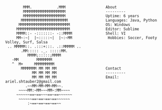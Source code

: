             MMM.           .MMM                  About
            MMMMMMMMMMMMMMMMMMM                  ---------
            MMMMMMMMMMMMMMMMMMM                  Uptime: 6 years    
           MMMMMMMMMMMMMMMMMMMMM                 Languages: Java, Python
          MMMMMMMMMMMMMMMMMMMMMMM                OS: Windows
         MMMMMMMMMMMMMMMMMMMMMMMM                Editor: Sublime
         MMMM::- -:::::::- -::MMMM               Shell: VI
         MM~:~|  |~:::::~|  |~:~MM                Hobbies: Soccer, Footy Volley, Surf, Salsa
     .. MMMMM::. .:::+:::. .::MMMMM ..           
           .MM::::: ._. :::::MM.
              MMMM;:::::;MMMM
       -MM        MMMMMMM
       ^  M+     MMMMMMMMM
           MMMMMMM MM MM MM                      Contact
                MM MM MM MM                      ---------
                MM MM MM MM                      Email: ariel.shtauber2@gmail.com
             .~~MM~MM~MM~MM~~.                   
          ~~~~MM:~MM~~~MM~:MM~~~~                
         ~~~~~~==~==~~~==~==~~~~~~
          ~~~~~~==~==~==~==~~~~~~
              :~==~==~==~==~~
